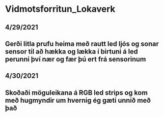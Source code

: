 # Vidmotsforritun_Lokaverk

<h2> 4/29/2021 <h2>
 
 <p> Gerði litla prufu heima með rautt led ljós og sonar sensor til að hækka og lækka í birtuni á led perunni því nær og fær þú ert frá sensorinum </p>
  
<h2> 4/30/2021 <h2>
 
 <p> Skoðaði möguleikana á RGB led strips og kom með hugmyndir um hvernig ég gæti unnið með það </p>

